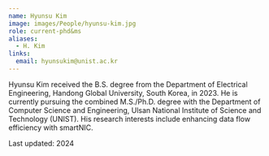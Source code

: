 ```yaml
---
name: Hyunsu Kim
image: images/People/hyunsu-kim.jpg
role: current-phd&ms
aliases:
  - H. Kim
links:
  email: hyunsukim@unist.ac.kr
---
```


Hyunsu Kim received the B.S. degree from the Department of Electrical Engineering, Handong Global University, South Korea, in 2023. He is currently pursuing the combined M.S./Ph.D. degree with the Department of Computer Science and Engineering, Ulsan National Institute of Science and Technology (UNIST). His research interests include enhancing data flow efficiency with smartNIC.

Last updated: 2024